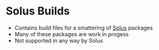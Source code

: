 # Solus Builds

- Contains build files for a smattering of [Solus](https://getsol.us/home/) packages
- Many of these packages are work in progess
- Not supported in any way by Solus
